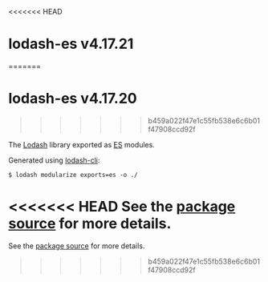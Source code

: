 <<<<<<< HEAD
# lodash-es v4.17.21
=======
# lodash-es v4.17.20
>>>>>>> b459a022f47e1c55fb538e6c6b01f47908ccd92f

The [Lodash](https://lodash.com/) library exported as [ES](http://www.ecma-international.org/ecma-262/6.0/) modules.

Generated using [lodash-cli](https://www.npmjs.com/package/lodash-cli):
```shell
$ lodash modularize exports=es -o ./
```

<<<<<<< HEAD
See the [package source](https://github.com/lodash/lodash/tree/4.17.21-es) for more details.
=======
See the [package source](https://github.com/lodash/lodash/tree/4.17.20-es) for more details.
>>>>>>> b459a022f47e1c55fb538e6c6b01f47908ccd92f
